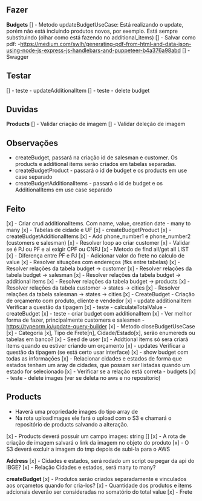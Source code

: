 ## Fazer

**Budgets**
[] - Metodo updateBudgetUseCase: Está realizando o update, porém não está incluindo produtos novos, por exemplo. Está sempre substituindo (olhar como está fazendo no additional_items)
[] - Salvar como pdf: -https://medium.com/swlh/generating-pdf-from-html-and-data-json-using-node-js-express-js-handlebars-and-puppeteer-b4a376a98abd
[] - Swagger

## Testar

[] - teste - updateAdditionalItem
[] - teste - delete budget

## Duvidas

**Products**
[] - Validar criação de imagem
[] - Validar deleção de imagem

## Observações

- createBudget, passará na criação id de salesman e customer. Os products e additional items serão criados em tabelas separadas.
- createBudgetProduct - passará o id de budget e os products em use case separado
- createBudgetAdditionalItems - passará o id de budget e os AdditionalItems em use case separado

## Feito

[x] - Criar crud additionalItems. Com name, value, creation date - many to many
[x] - Tabelas de cidade e UF
[x] - createBudgetProduct
[x] - createBudgetAdditionalItems
[x] - Add phone_number1 e phone_number2 (customers e salesman)
[x] - Resolver loop ao criar customer
[x] - Validar se é PJ ou PF e ai exigir CPF ou CNPJ
[x] - Metodo de find all/get all LIST
[x] - Diferença entre PF e PJ
[x] - Adicionar valor do frete no calculo de value
[x] - Resolver situações com endereços (fks entre tabelas)
[x] - Resolver relações da tabela budget -> customer
[x] - Resolver relações da tabela budget -> salesman
[x] - Resolver relações da tabela budget -> additional items
[x] - Resolver relações da tabela budget -> products
[x] - Resolver relações da tabela customer -> states -> cities
[x] - Resolver relações da tabela salesman -> states -> cities
[x] - CreateBudget - Criação de orçamento com produto, cliente e vendedor
[x] - update additionalItem Verificar a questão da tipagem
[x] - teste - calculateTotalValue - createBudget
[x] - teste - criar budget com additionalItem
[x] - Ver melhor forma de fazer, principalmente customers e salesmen - https://typeorm.io/update-query-builder
[x] - Metodo closeBudgetUseCase
[x] - Categoria [x], Tipo de Frete[n], Cidade/Estado[x], serão enumereds ou tabelas em banco?
[x] - Seed de user
[x] - Addtional items só sera criará items quando eu estiver criando um orçamento
[x] - updates Verificar a questão da tipagem (se está certo usar interface)
[x] - show budget com todas as informações
[x] - Relacionar cidades e estados de forma que estados tenham um aray de cidades, que possam ser listadas quando um estado for selecionado
[x] - Verificar se a relação está correta - budgets
[x] - teste - delete images (ver se deleta no aws e no repositorio)

## Products

- Haverá uma propriedade images do tipo array de
- Na rota uploadImages ele fará o upload com o S3 e chamará o repositório de products salvando a alteração.

[x] - Products deverá possuir um campo images: string []
[x] - A rota de criação de imagem salvará o link da imagem no objeto do produto
[x] - O S3 deverá excluir a imagem do tmp depois de subi-la para o AWS

**Address**
[x] - Cidades e estados, será rodado um script ou pegar da api do IBGE?
[x] - Relação Cidades e estados, será many to many?

**createBudget**
[x] - Produtos serão criados separadamente e vinculados aos orçametos quando for cria-los?
[x] - Quantidade dos produtos e items adcionais deverão ser consideradas no somatório do total value
[x] - Frete
